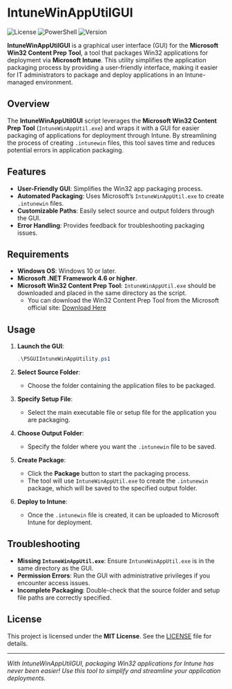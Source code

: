 # IntuneWinAppUtilGUI
![License](https://img.shields.io/badge/license-MIT-blue.svg)
![PowerShell](https://img.shields.io/badge/powershell-7.0%2B-blue.svg)
![Version](https://img.shields.io/badge/version-1.0.0-green.svg)

**IntuneWinAppUtilGUI** is a graphical user interface (GUI) for the **Microsoft Win32 Content Prep Tool**, a tool that packages Win32 applications for deployment via **Microsoft Intune**. This utility simplifies the application packaging process by providing a user-friendly interface, making it easier for IT administrators to package and deploy applications in an Intune-managed environment.

## Overview

The **IntuneWinAppUtilGUI** script leverages the **Microsoft Win32 Content Prep Tool** (`IntuneWinAppUtil.exe`) and wraps it with a GUI for easier packaging of applications for deployment through Intune. By streamlining the process of creating `.intunewin` files, this tool saves time and reduces potential errors in application packaging.

## Features

- **User-Friendly GUI**: Simplifies the Win32 app packaging process.
- **Automated Packaging**: Uses Microsoft’s `IntuneWinAppUtil.exe` to create `.intunewin` files.
- **Customizable Paths**: Easily select source and output folders through the GUI.
- **Error Handling**: Provides feedback for troubleshooting packaging issues.

## Requirements

- **Windows OS**: Windows 10 or later.
- **Microsoft .NET Framework 4.6 or higher**.
- **Microsoft Win32 Content Prep Tool**: `IntuneWinAppUtil.exe` should be downloaded and placed in the same directory as the script.
  - You can download the Win32 Content Prep Tool from the Microsoft official site: [Download Here](https://learn.microsoft.com/mem/intune/apps/apps-win32-app-management#prepare-the-win32-app-content)


## Usage

1. **Launch the GUI**:

   ```powershell
   .\PSGUIIntuneWinAppUtility.ps1
   ```

2. **Select Source Folder**:
   - Choose the folder containing the application files to be packaged.

3. **Specify Setup File**:
   - Select the main executable file or setup file for the application you are packaging.

4. **Choose Output Folder**:
   - Specify the folder where you want the `.intunewin` file to be saved.

5. **Create Package**:
   - Click the **Package** button to start the packaging process.
   - The tool will use `IntuneWinAppUtil.exe` to create the `.intunewin` package, which will be saved to the specified output folder.

6. **Deploy to Intune**:
   - Once the `.intunewin` file is created, it can be uploaded to Microsoft Intune for deployment.

## Troubleshooting

- **Missing `IntuneWinAppUtil.exe`**: Ensure `IntuneWinAppUtil.exe` is in the same directory as the GUI.
- **Permission Errors**: Run the GUI with administrative privileges if you encounter access issues.
- **Incomplete Packaging**: Double-check that the source folder and setup file paths are correctly specified.

## License

This project is licensed under the **MIT License**. See the [LICENSE](LICENSE) file for details.

---

*With IntuneWinAppUtilGUI, packaging Win32 applications for Intune has never been easier! Use this tool to simplify and streamline your application deployments.*
